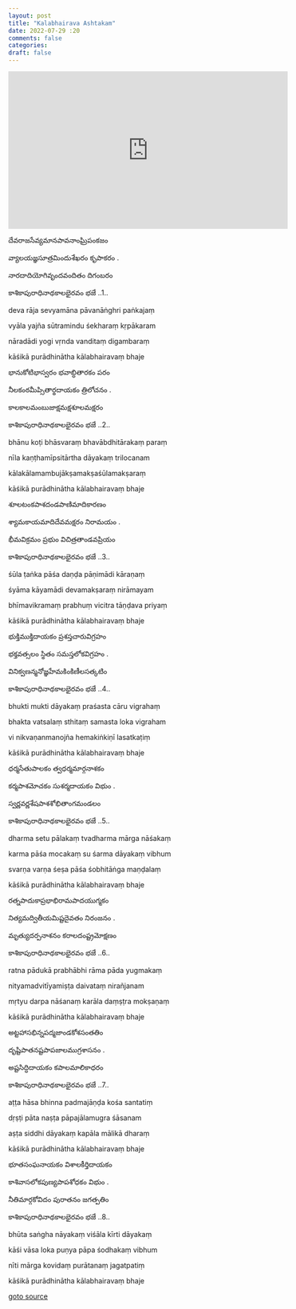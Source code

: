 ```yaml
---
layout: post
title: "Kalabhairava Ashtakam"
date: 2022-07-29 :20
comments: false
categories:
draft: false
---
```


<iframe width="560" height="315" src="https://www.youtube.com/embed/sfdQwmgaS1M" title="YouTube video player" frameborder="0" allow="accelerometer; autoplay; clipboard-write; encrypted-media; gyroscope; picture-in-picture" allowfullscreen></iframe>


దేవరాజసేవ్యమానపావనాంఘ్రిపంకజం  
  
వ్యాలయజ్ఞసూత్రమిందుశేఖరం కృపాకరం .  
  
నారదాదియోగివృందవందితం దిగంబరం  
  
కాశికాపురాధినాథకాలభైరవం భజే ..1..  
  
   
  
deva rāja sevyamāna pāvanāṅghri paṅkajaṃ  
  
vyāla yajña sūtramindu śekharaṃ kṛpākaram  
  
nāradādi yogi vṛnda vanditaṃ digambaraṃ  
  
kāśikā purādhinātha kālabhairavaṃ bhaje  
  
   
  
భానుకోటిభాస్వరం భవాబ్ధితారకం పరం  
  
నీలకంఠమీప్సితార్థదాయకం త్రిలోచనం .  
  
కాలకాలమంబుజాక్షమక్షశూలమక్షరం  
  
కాశికాపురాధినాథకాలభైరవం భజే ..2..  
  
   
  
bhānu koṭi bhāsvaraṃ bhavābdhitārakaṃ paraṃ  
  
nīla kaṇṭhamīpsitārtha dāyakaṃ trilocanam  
  
kālakālamambujākṣamakṣaśūlamakṣaraṃ  
  
kāśikā purādhinātha kālabhairavaṃ bhaje  
  
   
  
శూలటంకపాశదండపాణిమాదికారణం  
  
శ్యామకాయమాదిదేవమక్షరం నిరామయం .  
  
భీమవిక్రమం ప్రభుం విచిత్రతాండవప్రియం  
  
కాశికాపురాధినాథకాలభైరవం భజే ..3..  
  
   
  
śūla ṭaṅka pāśa daṇḍa pāṇimādi kāraṇaṃ  
  
śyāma kāyamādi devamakṣaraṃ nirāmayam  
  
bhīmavikramaṃ prabhuṃ vicitra tāṇḍava priyaṃ  
  
kāśikā purādhinātha kālabhairavaṃ bhaje  
  
   
  
భుక్తిముక్తిదాయకం ప్రశస్తచారువిగ్రహం  
  
భక్తవత్సలం స్థితం సమస్తలోకవిగ్రహం .  
  
వినిక్వణన్మనోజ్ఞహేమకింకిణీలసత్కటిం  
  
కాశికాపురాధినాథకాలభైరవం భజే ..4..  
  
   
  
bhukti mukti dāyakaṃ praśasta cāru vigrahaṃ  
  
bhakta vatsalaṃ sthitaṃ samasta loka vigraham  
  
vi nikvaṇanmanojña hemakiṅkiṇī lasatkaṭiṃ  
  
kāśikā purādhinātha kālabhairavaṃ bhaje  
  
   
  
ధర్మసేతుపాలకం త్వధర్మమార్గనాశకం  
  
కర్మపాశమోచకం సుశర్మదాయకం విభుం .  
  
స్వర్ణవర్ణశేషపాశశోభితాంగమండలం  
  
కాశికాపురాధినాథకాలభైరవం భజే ..5..  
  
   
  
dharma setu pālakaṃ tvadharma mārga nāśakaṃ  
  
karma pāśa mocakaṃ su śarma dāyakaṃ vibhum  
  
svarṇa varṇa śeṣa pāśa śobhitāṅga maṇḍalaṃ  
  
kāśikā purādhinātha kālabhairavaṃ bhaje  
  
   
  
రత్నపాదుకాప్రభాభిరామపాదయుగ్మకం  
  
నిత్యమద్వితీయమిష్టదైవతం నిరంజనం .  
  
మృత్యుదర్పనాశనం కరాలదంష్ట్రమోక్షణం  
  
కాశికాపురాధినాథకాలభైరవం భజే ..6..  
  
   
  
ratna pādukā prabhābhi rāma pāda yugmakaṃ  
  
nityamadvitīyamiṣṭa daivataṃ nirañjanam  
  
mṛtyu darpa nāśanaṃ karāla daṃṣṭra mokṣaṇaṃ  
  
kāśikā purādhinātha kālabhairavaṃ bhaje  
  
   
  
అట్టహాసభిన్నపద్మజాండకోశసంతతిం  
  
దృష్టిపాతనష్టపాపజాలముగ్రశాసనం .  
  
అష్టసిద్ధిదాయకం కపాలమాలికాధరం  
  
కాశికాపురాధినాథకాలభైరవం భజే ..7..  
  
   
  
aṭṭa hāsa bhinna padmajāṇḍa kośa santatiṃ  
  
dṛṣṭi pāta naṣṭa pāpajālamugra śāsanam  
  
aṣṭa siddhi dāyakaṃ kapāla mālikā dharaṃ  
  
kāśikā purādhinātha kālabhairavaṃ bhaje  
  
   
  
భూతసంఘనాయకం విశాలకీర్తిదాయకం  
  
కాశివాసలోకపుణ్యపాపశోధకం విభుం .  
  
నీతిమార్గకోవిదం పురాతనం జగత్పతిం  
  
కాశికాపురాధినాథకాలభైరవం భజే ..8..  
  
   
  
bhūta saṅgha nāyakaṃ viśāla kīrti dāyakaṃ  
  
kāśi vāsa loka puṇya pāpa śodhakaṃ vibhum  
  
nīti mārga kovidaṃ purātanaṃ jagatpatiṃ  
  
kāśikā purādhinātha kālabhairavaṃ bhaje   
  
[goto source](https://isha.sadhguru.org/in/en/blog/article/kalabhairava-ashtakam)
